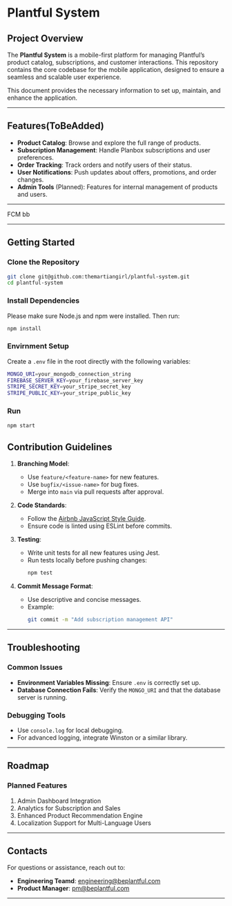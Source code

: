 # Plantful System

## Project Overview
The **Plantful System** is a mobile-first platform for managing Plantful’s product catalog, subscriptions, and customer interactions. This repository contains the core codebase for the mobile application, designed to ensure a seamless and scalable user experience.

This document provides the necessary information to set up, maintain, and enhance the application.

---

## Features(ToBeAdded)
- **Product Catalog**: Browse and explore the full range of products.
- **Subscription Management**: Handle Planbox subscriptions and user preferences.
- **Order Tracking**: Track orders and notify users of their status.
- **User Notifications**: Push updates about offers, promotions, and order changes.
- **Admin Tools** (Planned): Features for internal management of products and users.

---


FCM bb


---

## Getting Started

### Clone the Repository
```bash
git clone git@github.com:themartiangirl/plantful-system.git
cd plantful-system
```

### Install Dependencies
Please make sure Node.js and npm were installed. Then run:
```bash
npm install
```

### Envirnment Setup
Create a `.env` file in the root directly with the following variables: 
```bash
MONGO_URI=your_mongodb_connection_string
FIREBASE_SERVER_KEY=your_firebase_server_key
STRIPE_SECRET_KEY=your_stripe_secret_key
STRIPE_PUBLIC_KEY=your_stripe_public_key
```

### Run
```bash
npm start
```




## Contribution Guidelines
1. **Branching Model**:
   - Use `feature/<feature-name>` for new features.
   - Use `bugfix/<issue-name>` for bug fixes.
   - Merge into `main` via pull requests after approval.

2. **Code Standards**:
   - Follow the [Airbnb JavaScript Style Guide](https://github.com/airbnb/javascript).
   - Ensure code is linted using ESLint before commits.

3. **Testing**:
   - Write unit tests for all new features using Jest.
   - Run tests locally before pushing changes:
     ```bash
     npm test
     ```

4. **Commit Message Format**:
   - Use descriptive and concise messages.
   - Example:
     ```bash
     git commit -m "Add subscription management API"
     ```

---

## Troubleshooting
### Common Issues
- **Environment Variables Missing**:
  Ensure `.env` is correctly set up.
- **Database Connection Fails**:
  Verify the `MONGO_URI` and that the database server is running.

### Debugging Tools
- Use `console.log` for local debugging.
- For advanced logging, integrate Winston or a similar library.

---

## Roadmap
### Planned Features
1. Admin Dashboard Integration
2. Analytics for Subscription and Sales
3. Enhanced Product Recommendation Engine
4. Localization Support for Multi-Language Users

---

## Contacts
For questions or assistance, reach out to:
- **Engineering Teamd**: [engineering@beplantful.com](mailto:engineering@beplantful.com)
- **Product Manager**: [pm@beplantful.com](mailto:pm@beplantful.com)

---



